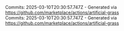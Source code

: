 Commits: 2025-03-10T20:30:57.747Z - Generated via https://github.com/marketplace/actions/artificial-grass
<br>
Commits: 2025-03-10T20:30:57.747Z - Generated via https://github.com/marketplace/actions/artificial-grass
<br>
